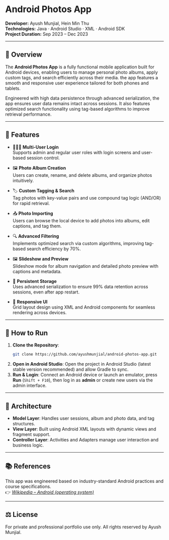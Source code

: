 # Android Photos App

**Developer:** Ayush Munjial, Hein Min Thu  
**Technologies:** Java · Android Studio · XML · Android SDK  
**Project Duration:** Sep 2023 – Dec 2023

---

## 📌 Overview

The **Android Photos App** is a fully functional mobile application built for Android devices, enabling users to manage personal photo albums, apply custom tags, and search efficiently across their media. the app features a smooth and responsive user experience tailored for both phones and tablets.

Engineered with high data persistence through advanced serialization, the app ensures user data remains intact across sessions. It also features optimized search functionality using tag-based algorithms to improve retrieval performance.

---

## 📱 Features

- 🧑‍🤝‍🧑 **Multi-User Login**  
  Supports admin and regular user roles with login screens and user-based session control.

- 🖼 **Photo Album Creation**  
  Users can create, rename, and delete albums, and organize photos intuitively.

- 🏷 **Custom Tagging & Search**  
  Tag photos with key-value pairs and use compound tag logic (AND/OR) for rapid retrieval.

- 📤 **Photo Importing**  
  Users can browse the local device to add photos into albums, edit captions, and tag them.

- 🔍 **Advanced Filtering**  
  Implements optimized search via custom algorithms, improving tag-based search efficiency by 70%.

- 🖼️ **Slideshow and Preview**  
  Slideshow mode for album navigation and detailed photo preview with captions and metadata.

- 💾 **Persistent Storage**  
  Uses advanced serialization to ensure 99% data retention across sessions, even after app restart.

- 🎨 **Responsive UI**  
  Grid layout design using XML and Android components for seamless rendering across devices.

---

## 🧪 How to Run

1. **Clone the Repository**:
   ```bash
   git clone https://github.com/ayushmunjial/android-photos-app.git
   ```
2. **Open in Android Studio**:
   Open the project in Android Studio (latest stable version recommended) and allow Gradle to sync.
3. **Run & Login**:
   Connect an Android device or launch an emulator, press **Run** (`Shift + F10`), then log in as **admin** or create new users via the admin interface.

---

## 🧠 Architecture

- **Model Layer**: Handles user sessions, album and photo data, and tag structures.
- **View Layer**: Built using Android XML layouts with dynamic views and fragment support.
- **Controller Layer**: Activities and Adapters manage user interaction and business logic.

---

## 📚 References

This app was engineered based on industry-standard Android practices and course specifications.  
👉 _[Wikipedia – Android (operating system)](https://en.wikipedia.org/wiki/Android_(operating_system))_

---

## ⚖️ License

For private and professional portfolio use only. All rights reserved by Ayush Munjial.
